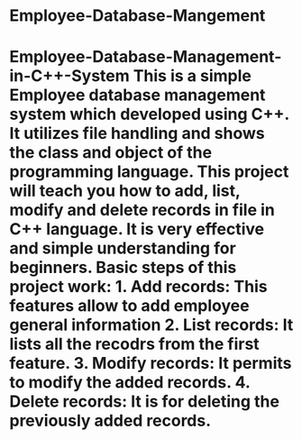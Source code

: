 # Employee-Database-Mangement
# Employee-Database-Management-in-C++-System This is a simple Employee database management system which developed using C++.  It utilizes file handling and shows  the  class and object of the programming language.  This project will teach you how to add, list, modify and delete records in file in C++ language. It is very effective and simple understanding for beginners.   Basic steps of this project work:  1. Add records: This features allow to add employee general information 2. List records: It lists all the recodrs from the first feature. 3. Modify records: It permits to modify the added records. 4. Delete records: It is for deleting the previously added records.
